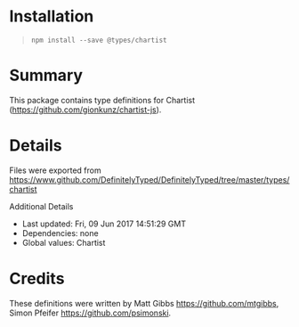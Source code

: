 # Installation
> `npm install --save @types/chartist`

# Summary
This package contains type definitions for Chartist (https://github.com/gionkunz/chartist-js).

# Details
Files were exported from https://www.github.com/DefinitelyTyped/DefinitelyTyped/tree/master/types/chartist

Additional Details
 * Last updated: Fri, 09 Jun 2017 14:51:29 GMT
 * Dependencies: none
 * Global values: Chartist

# Credits
These definitions were written by Matt Gibbs <https://github.com/mtgibbs>, Simon Pfeifer <https://github.com/psimonski>.

